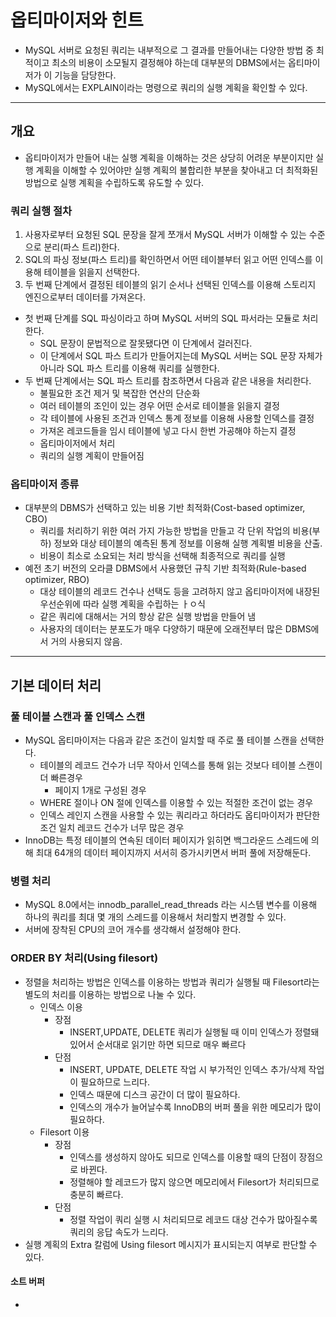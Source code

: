 # 옵티마이저와 힌트

- MySQL 서버로 요청된 쿼리는 내부적으로 그 결과를 만들어내는 다양한 방법 중 최적이고 최소의 비용이 소모될지 결정해야 하는데
대부분의 DBMS에서는 옵티마이저가 이 기능을 담당한다.
- MySQL에서는 EXPLAIN이라는 명령으로 쿼리의 실행 계획을 확인할 수 있다.

------------

## 개요

- 옵티마이저가 만들어 내는 실행 계획을 이해하는 것은 상당히 어려운 부분이지만 실행 계획을 이해할 수 있어야만 실행 계획의 불합리한 부분을 찾아내고
더 최적화된 방법으로 실행 계획을 수립하도록 유도할 수 있다.

### 쿼리 실행 절차

1. 사용자로부터 요청된 SQL 문장을 잘게 쪼개서 MySQL 서버가 이해할 수 있는 수준으로 분리(파스 트리)한다.
2. SQL의 파싱 정보(파스 트리)를 확인하면서 어떤 테이블부터 읽고 어떤 인덱스를 이용해 테이블을 읽을지 선택한다.
3. 두 번째 단계에서 결정된 테이블의 읽기 순서나 선택된 인덱스를 이용해 스토리지 엔진으로부터 데이터를 가져온다.

- 첫 번째 단계를 SQL 파싱이라고 하며 MySQL 서버의 SQL 파서라는 모듈로 처리한다.
  - SQL 문장이 문법적으로 잘못됐다면 이 단계에서 걸러진다.
  - 이 단계에서 SQL 파스 트리가 만들어지는데 MySQL 서버는 SQL 문장 자체가 아니라 SQL 파스 트리를 이용해 쿼리를 실행한다.
- 두 번째 단계에서는 SQL 파스 트리를 참조하면서 다음과 같은 내용을 처리한다.
  - 불필요한 조건 제거 및 복잡한 연산의 단순화
  - 여러 테이블의 조인이 있는 경우 어떤 순서로 테이블을 읽을지 결정
  - 각 테이블에 사용된 조건과 인덱스 통계 정보를 이용해 사용할 인덱스를 결정
  - 가져온 레코드들을 임시 테이블에 넣고 다시 한번 가공해야 하는지 결정
  - 옵티마이저에서 처리
  - 쿼리의 실행 계획이 만들어짐

### 옵티마이저 종류

- 대부분의 DBMS가 선택하고 있는 비용 기반 최적화(Cost-based optimizer, CBO)
  - 쿼리를 처리하기 위한 여러 가지 가능한 방법을 만들고 각 단위 작업의 비용(부하) 정보와 대상 테이블의 예측된 통계 정보를 이용해
  실행 계획별 비용을 산출.
  - 비용이 최소로 소요되는 처리 방식을 선택해 최종적으로 쿼리를 실행
- 예전 초기 버전의 오라클 DBMS에서 사용했던 규칙 기반 최적화(Rule-based optimizer, RBO)
  - 대상 테이블의 레코드 건수나 선택도 등을 고려하지 않고 옵티마이저에 내장된 우선순위에 따라 실행 계획을 수립하는 ㅏㅇ식
  - 같은 쿼리에 대해서는 거의 항상 같은 실행 방법을 만들어 냄
  - 사용자의 데이터는 분포도가 매우 다양하기 때문에 오래전부터 많은 DBMS에서 거의 사용되지 않음.

-------------------

## 기본 데이터 처리

### 풀 테이블 스캔과 풀 인덱스 스캔

- MySQL 옵티마이저는 다음과 같은 조건이 일치할 때 주로 풀 테이블 스캔을 선택한다.
  - 테이블의 레코드 건수가 너무 작아서 인덱스를 통해 읽는 것보다 테이블 스캔이 더 빠른경우
    - 페이지 1개로 구성된 경우
  - WHERE 절이나 ON 절에 인덱스를 이용할 수 있는 적절한 조건이 없는 경우
  - 인덱스 레인지 스캔을 사용할 수 있는 쿼리라고 하더라도 옵티마이저가 판단한 조건 일치 레코드 건수가 너무 많은 경우
- InnoDB는 특정 테이블의 연속된 데이터 페이지가 읽히면 백그라운드 스레드에 의해 최대 64개의 데이터 페이지까지 서서히 증가시키면서 버퍼 풀에 저장해둔다.

### 병렬 처리

- MySQL 8.0에서는 innodb_parallel_read_threads 라는 시스템 변수를 이용해 하나의 쿼리를 최대 몇 개의 스레드를 이용해서 처리할지 변경할 수 있다.
- 서버에 장착된 CPU의 코어 개수를 생각해서 설정해야 한다.

### ORDER BY 처리(Using filesort)

- 정렬을 처리하는 방법은 인덱스를 이용하는 방법과 쿼리가 실행될 때 Filesort라는 별도의 처리를 이용하는 방법으로 나눌 수 있다.
  - 인덱스 이용
    - 장점
      - INSERT,UPDATE, DELETE 쿼리가 실행될 때 이미 인덱스가 정렬돼 있어서 순서대로
      읽기만 하면 되므로 매우 빠르다
    - 단점
      - INSERT, UPDATE, DELETE 작업 시 부가적인 인덱스 추가/삭제 작업이 필요하므로 느리다.
      - 인덱스 때문에 디스크 공간이 더 많이 필요하다.
      - 인덱스의 개수가 늘어날수록 InnoDB의 버퍼 풀을 위한 메모리가 많이 필요하다.
  - Filesort 이용
    - 장점
      - 인덱스를 생성하지 않아도 되므로 인덱스를 이용할 때의 단점이 장점으로 바뀐다.
      - 정렬해야 할 레코드가 많지 않으면 메모리에서 Filesort가 처리되므로 충분히 빠르다.
    - 단점
      - 정렬 작업이 쿼리 실행 시 처리되므로 레코드 대상 건수가 많아질수록 쿼리의 응답 속도가 느리다.
- 실행 계획의 Extra 칼럼에 Using filesort 메시지가 표시되는지 여부로 판단할 수 있다.

#### 소트 버퍼

- 